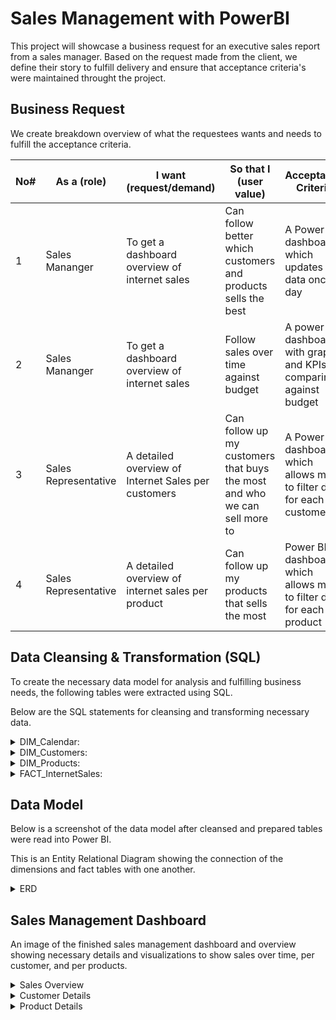 # Sales Management with PowerBI
This project will showcase a business request for an executive sales report from a sales manager. Based on the request made from the client, we define their story to fulfill delivery and ensure that acceptance criteria's were maintained throught the project.

## Business Request
We create breakdown overview of what the requestees wants and needs to fulfill the acceptance criteria.

| No# | As a (role) | I want (request/demand) | So that I (user value) | Acceptance Criteria |
--- | --- | --- | --- | --- 
| 1 | Sales Mananger | To get a dashboard overview of internet sales | Can follow better which customers and products sells the best | A Power BI dashboard which updates data once a day |
| 2 | Sales Mananger | To get a dashboard overview of internet sales | Follow sales over time against budget | A power BI dashboard with graphs and KPIs comparing against budget |
| 3 | Sales Representative | A detailed overview of Internet Sales per customers | Can follow up my customers that buys the most and who we can sell more to | A Power BI dashboard which allows me to filter data for each customer |
| 4 | Sales Representative | A detailed overview of internet sales per product | Can follow up my products that sells the most | Power BI dashboard which allows me to filter data for each product |

## Data Cleansing & Transformation (SQL)
To create the necessary data model for analysis and fulfilling business needs, the following tables were extracted using SQL.

Below are the SQL statements for cleansing and transforming necessary data.

<details>
  <summary>DIM_Calendar:</summary>
  
![carbon](https://user-images.githubusercontent.com/70506634/139749481-a5847a01-4178-485c-8323-9410d4581e13.png)
  </details>
  
<details>
  <summary>DIM_Customers:</summary>
  
![carbon](https://user-images.githubusercontent.com/70506634/139749758-a5af367b-1e35-447f-b53b-369fd665e85a.png)
</details>
  
<details>
  <summary>DIM_Products:</summary>
  
![DIM_Products](https://user-images.githubusercontent.com/70506634/139749856-9105f915-81e8-4fc7-9ac4-34ca449e561b.png)
  </details>
  
<details>
  <summary>FACT_InternetSales:</summary>
  
  ![FACT_InternetSales](https://user-images.githubusercontent.com/70506634/139750247-e35baed5-1526-45d0-bfed-6cf9d3660d4f.png)
</details>

## Data Model
Below is a screenshot of the data model after cleansed and prepared tables were read into Power BI.

This is an Entity Relational Diagram showing the connection of the dimensions and fact tables with one another.
<details>
  <summary>ERD</summary>
  
  ![ERD](https://user-images.githubusercontent.com/70506634/139750485-ab8e3f71-2067-421f-88d3-0b807edb51c7.png)
</details>

## Sales Management Dashboard
An image of the finished sales management dashboard and overview showing necessary details and visualizations to show sales over time, per customer, and per products.
<details>
  <summary>Sales Overview</summary>
  
  ![Sales_Report_Dashboards-1](https://user-images.githubusercontent.com/70506634/139751477-2ab04d3c-4c55-400e-8e2c-4374a56a535e.png)
  </details>
  
<details>
  <summary>Customer Details</summary>
  
  ![Sales_Report_Dashboards-2](https://user-images.githubusercontent.com/70506634/139751887-46e80f9c-6ea4-4362-80dd-58d5ebd9f744.png)
  </details>
  
<details>
  <summary>Product Details</summary>
  
  ![Sales_Report_Dashboards-3](https://user-images.githubusercontent.com/70506634/139751908-ddd89096-0ed6-4fd9-961b-c602cf5d7e6d.png)
  </details>




